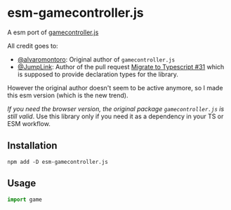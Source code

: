 # esm-gamecontroller.js

A esm port of [gamecontroller.js](https://github.com/alvaromontoro/gamecontroller.js)

All credit goes to:
- [@alvaromontoro](https://github.com/alvaromontoro): Original author of `gamecontroller.js`
- [@JumpLink](https://github.com/JumpLink): Author of the pull request [Migrate to Typescript #31](https://github.com/alvaromontoro/gamecontroller.js/pull/31) which is supposed to provide declaration types for the library.

However the original author doesn't seem to be active anymore, so I made this esm version (which is the new trend).  

*If you need the browser version, the original package `gamecontroller.js` is still valid*. Use this library only if you need it as a dependency in your TS or ESM workflow.

## Installation

```
npm add -D esm-gamecontroller.js
```

## Usage

```typescript
import game
```